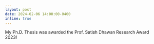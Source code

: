 ```yaml
---
layout: post
date: 2024-02-06 14:00:00-0400
inline: true
---
```


My Ph.D. Thesis was awarded the Prof. Satish Dhawan Research Award 2023!
